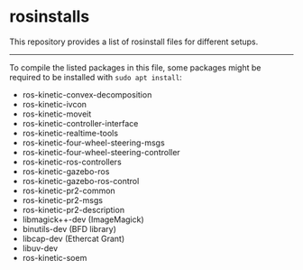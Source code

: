 # rosinstalls

This repository provides a list of rosinstall files for different setups.

---

To compile the listed packages in this file, some packages might be required to be installed with ```sudo apt install```:
* ros-kinetic-convex-decomposition
* ros-kinetic-ivcon
* ros-kinetic-moveit
* ros-kinetic-controller-interface
* ros-kinetic-realtime-tools
* ros-kinetic-four-wheel-steering-msgs
* ros-kinetic-four-wheel-steering-controller
* ros-kinetic-ros-controllers
* ros-kinetic-gazebo-ros
* ros-kinetic-gazebo-ros-control
* ros-kinetic-pr2-common
* ros-kinetic-pr2-msgs
* ros-kinetic-pr2-description
* libmagick++-dev (ImageMagick)
* binutils-dev (BFD library)
* libcap-dev (Ethercat Grant)
* libuv-dev
* ros-kinetic-soem
